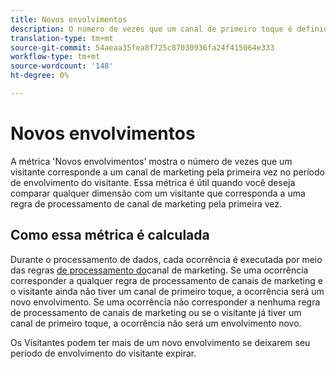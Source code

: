 ```yaml
---
title: Novos envolvimentos
description: O número de vezes que um canal de primeiro toque é definido.
translation-type: tm+mt
source-git-commit: 54aeaa35fea8f725c87030936fa24f415064e333
workflow-type: tm+mt
source-wordcount: '148'
ht-degree: 0%

---
```



# Novos envolvimentos

A métrica &#39;Novos envolvimentos&#39; mostra o número de vezes que um visitante corresponde a um canal de marketing pela primeira vez no período de envolvimento do visitante. Essa métrica é útil quando você deseja comparar qualquer dimensão com um visitante que corresponda a uma regra de processamento de canal de marketing pela primeira vez.

## Como essa métrica é calculada

Durante o processamento de dados, cada ocorrência é executada por meio das regras [de processamento do](../c-marketing-channels/c-rules.md)canal de marketing. Se uma ocorrência corresponder a qualquer regra de processamento de canais de marketing e o visitante ainda não tiver um canal de primeiro toque, a ocorrência será um novo envolvimento. Se uma ocorrência não corresponder a nenhuma regra de processamento de canais de marketing ou se o visitante já tiver um canal de primeiro toque, a ocorrência não será um envolvimento novo.

Os Visitantes podem ter mais de um novo envolvimento se deixarem seu período de envolvimento do visitante expirar.